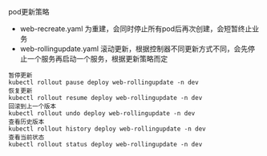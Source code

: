 pod更新策略  
- web-recreate.yaml 为重建，会同时停止所有pod后再次创建，会短暂终止业务
- web-rollingupdate.yaml 滚动更新，根据控制器不同更新方式不同，会先停止一个服务再启动一个服务，根据更新策略而定



```
暂停更新
kubectl rollout pause deploy web-rollingupdate -n dev
恢复更新
kubectl rollout resume deploy web-rollingupdate -n dev
回滚到上一个版本
kubectl rollout undo deploy web-rollingupdate -n dev
查看历史版本
kubectl rollout history deploy web-rollingupdate -n dev
查看当前状态
kubectl rollout status deploy web-rollingupdate -n dev
```  
